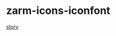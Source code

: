 # zarm-icons-iconfont

[story](https://yang03.github.io/zarm-icons-iconfont/doc/?path=/story/zarm-icon-font--demo)
